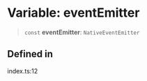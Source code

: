 # Variable: eventEmitter

> `const` **eventEmitter**: `NativeEventEmitter`

## Defined in

index.ts:12
